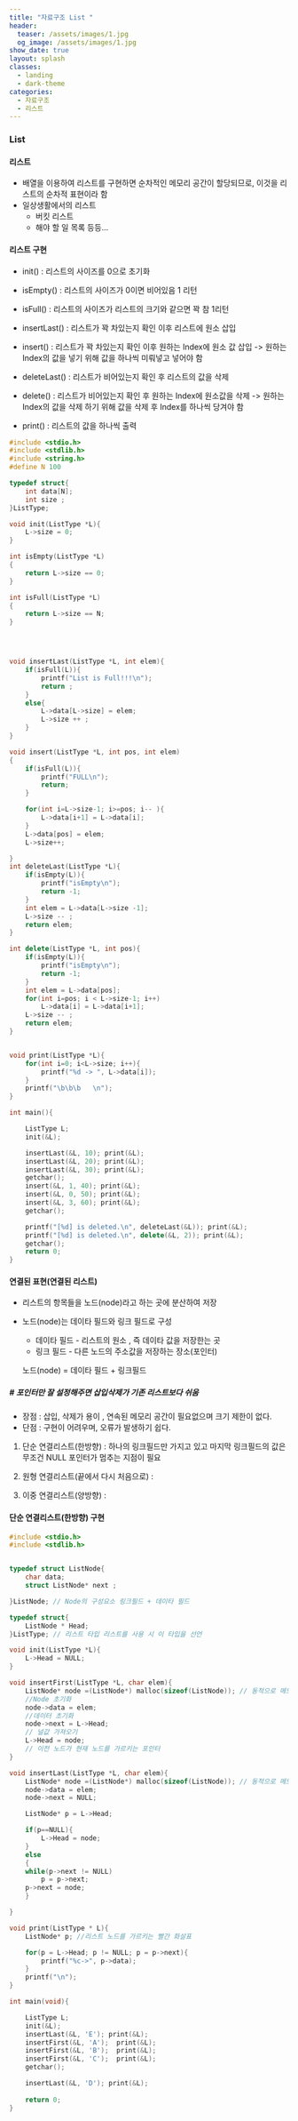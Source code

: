 ```yaml
---
title: "자료구조 List "
header:
  teaser: /assets/images/1.jpg
  og_image: /assets/images/1.jpg
show_date: true
layout: splash
classes:
  - landing
  - dark-theme
categories:
  - 자료구조
  - 리스트
---   
```


### List

#### 리스트
* 배열을 이용하여 리스트를 구현하면 순차적인 메모리 공간이 할당되므로, 이것을 리스트의 순차적 표현이라 함
* 일상생활에서의 리스트
    * 버킷 리스트
    * 해야 할 일 목록 등등...

#### 리스트 구현
* init() : 리스트의 사이즈를 0으로 초기화

* isEmpty() : 리스트의 사이즈가 0이면 비어있음 1 리턴
* isFull() : 리스트의 사이즈가 리스트의 크기와 같으면 꽉 참 1리턴
* insertLast() : 리스트가 꽉 차있는지 확인 이후 리스트에 원소 삽입
* insert() : 리스트가 꽉 차있는지 확인 이후 원하는 Index에 원소 값 삽입 -> 원하는 Index의 값을 넣기 위해 값을 하나씩 미뤄넣고 넣어야 함
* deleteLast() : 리스트가 비어있는지 확인 후 리스트의 값을 삭제
* delete() : 리스트가 비어있는지 확인 후 원하는 Index에 원소값을 삭제 -> 원하는 Index의 값을 삭제 하기 위해 값을 삭제 후 Index를 하나씩 당겨야 함
* print() : 리스트의 값을 하나씩 출력

```c++
#include <stdio.h>
#include <stdlib.h>
#include <string.h>
#define N 100

typedef struct{
    int data[N];
    int size ;
}ListType;

void init(ListType *L){
    L->size = 0;
}

int isEmpty(ListType *L)
{
    return L->size == 0;
}

int isFull(ListType *L)
{
    return L->size == N;
}




void insertLast(ListType *L, int elem){
    if(isFull(L)){
        printf("List is Full!!!\n");
        return ;
    }
    else{
        L->data[L->size] = elem;
        L->size ++ ;
    }
}

void insert(ListType *L, int pos, int elem)
{
    if(isFull(L)){
        printf("FULL\n");
        return;
    }

    for(int i=L->size-1; i>=pos; i-- ){
        L->data[i+1] = L->data[i];
    }
    L->data[pos] = elem;
    L->size++;

}
int deleteLast(ListType *L){
    if(isEmpty(L)){
        printf("isEmpty\n");
        return -1;
    }
    int elem = L->data[L->size -1];
    L->size -- ;
    return elem;
}

int delete(ListType *L, int pos){
    if(isEmpty(L)){
        printf("isEmpty\n");
        return -1;
    }
    int elem = L->data[pos];
    for(int i=pos; i < L->size-1; i++)
        L->data[i] = L->data[i+1];
    L->size -- ;
    return elem;
}


void print(ListType *L){
    for(int i=0; i<L->size; i++){
        printf("%d -> ", L->data[i]);
    }
    printf("\b\b\b   \n");
}

int main(){

    ListType L;
    init(&L);

    insertLast(&L, 10); print(&L);
    insertLast(&L, 20); print(&L);
    insertLast(&L, 30); print(&L);
    getchar();
    insert(&L, 1, 40); print(&L);
    insert(&L, 0, 50); print(&L);
    insert(&L, 3, 60); print(&L);
    getchar();

    printf("[%d] is deleted.\n", deleteLast(&L)); print(&L);
    printf("[%d] is deleted.\n", delete(&L, 2)); print(&L);
    getchar();
    return 0;
}
```


#### 연결된 표현(연결된 리스트)
* 리스트의 항목들을 노드(node)라고 하는 곳에 분산하여 저장
* 노드(node)는 데이타 필드와 링크 필드로 구성
    * 데이타 필드 - 리스트의 원소 , 즉 데이타 값을 저장한는 곳
    * 링크 필드 - 다른 노드의 주소값을 저장하는 장소(포인터)  

    노드(node) = 데이타 필드 + 링크필드
##### # 포인터만 잘 설정해주면 삽입삭제가 기존 리스트보다 쉬움
* 장점 : 삽입, 삭제가 용이 , 연속된 메모리 공간이 필요없으며 크기 제한이 없다.
* 단점 : 구현이 어려우며, 오류가 발생하기 쉽다.

1. 단순 연결리스트(한방향) : 하나의 링크필드만 가지고 있고 마지막 링크필드의 값은 무조건 NULL 포인터가 멈추는 지점이 필요

2. 원형 연결리스트(끝에서 다시 처음으로) :
3. 이중 연결리스트(양방향) : 

#### 단순 연결리스트(한방향) 구현



```c++
#include <stdio.h>
#include <stdlib.h>


typedef struct ListNode{
    char data;
    struct ListNode* next ;

}ListNode; // Node의 구성요소 링크필드 + 데이타 필드

typedef struct{
    ListNode * Head;
}ListType; // 리스트 타입 리스트를 사용 시 이 타입을 선언

void init(ListType *L){
    L->Head = NULL;
}

void insertFirst(ListType *L, char elem){
    ListNode* node =(ListNode*) malloc(sizeof(ListNode)); // 동적으로 메모리 할당
    //Node 초기화
    node->data = elem;
    //데이터 초기화
    node->next = L->Head;
    // 널값 가져오기
    L->Head = node;
    // 이전 노드가 현재 노드를 가르키는 포인터
}

void insertLast(ListType *L, char elem){
    ListNode* node =(ListNode*) malloc(sizeof(ListNode)); // 동적으로 메모리 할당
    node->data = elem;
    node->next = NULL;

    ListNode* p = L->Head;

    if(p==NULL){
        L->Head = node;
    }
    else
    {
    while(p->next != NULL)
        p = p->next;
    p->next = node;
    }

}   

void print(ListType * L){
    ListNode* p; //리스트 노드를 가르키는 빨간 화살표

    for(p = L->Head; p != NULL; p = p->next){
        printf("%c->", p->data);
    }
    printf("\n");
}

int main(void){

    ListType L;
    init(&L);
    insertLast(&L, 'E'); print(&L);
    insertFirst(&L, 'A');  print(&L);
    insertFirst(&L, 'B');  print(&L);
    insertFirst(&L, 'C');  print(&L);
    getchar();

    insertLast(&L, 'D'); print(&L);
   
    return 0;
}
```
